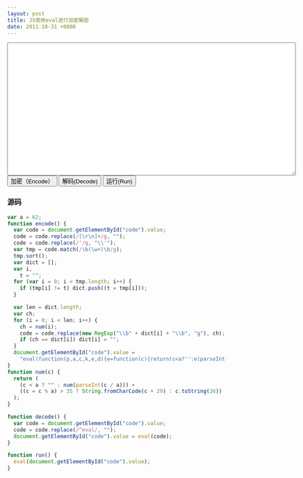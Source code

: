 ```yaml
---
layout: post
title: JS使用eval进行加密解密
date: 2011-10-31 +0800
---
```


<script>
  var a = 62;
  function encode() {
    var code = document.getElementById('code').value;
    code = code.replace(/[\r\n]+/g, '');
    code = code.replace(/'/g, "\\'");
    var tmp = code.match(/\b(\w+)\b/g);
    tmp.sort();
    var dict = [];
    var i, t = '';
    for(var i=0; i<tmp.length; i++) {
      if(tmp[i] != t) dict.push(t = tmp[i]);
    }
  
    var len = dict.length;
    var ch;
    for(i=0; i<len; i++) {
      ch = num(i);
      code = code.replace(new RegExp('\\b'+dict[i]+'\\b','g'), ch);
      if(ch == dict[i]) dict[i] = '';
    }
    document.getElementById('code').value = "eval(function(p,a,c,k,e,d){e=function(c){return(c<a?'':e(parseInt(c/a)))+((c=c%a)>35?String.fromCharCode(c+29):c.toString(36))};if(!''.replace(/^/,String)){while(c--)d[e(c)]=k[c]||e(c);k=[function(e){return d[e]}];e=function(){return'\\\\w+'};c=1};while(c--)if(k[c])p=p.replace(new RegExp('\\\\b'+e(c)+'\\\\b','g'),k[c]);return p}(" + "'"+code+"',"+a+","+len+",'"+ dict.join('|')+"'.split('|'),0,{}))";
  }
  function num(c) {
    return(c<a?'':num(parseInt(c/a)))+((c=c%a)>35?String.fromCharCode(c+29):c.toString(36));
  }

  function decode() {
    var code = document.getElementById('code').value;
    code = code.replace(/^eval/, '');
    document.getElementById('code').value = eval(code);
  }

  function run() {
    eval(document.getElementById('code').value);
  }
</script>

<textarea id="code" cols="80" rows="20" onfocus="this.select()"></textarea>

<div>
  <input type="button" onclick="encode()" value="加密（Encode）" />
  <input type="button" onclick="decode()" value="解码(Decode)" />
  <input type="button" onclick="run()" value="运行(Run)" />
</div>

### 源码

```js
var a = 62;
function encode() {
  var code = document.getElementById("code").value;
  code = code.replace(/[\r\n]+/g, "");
  code = code.replace(/'/g, "\\'");
  var tmp = code.match(/\b(\w+)\b/g);
  tmp.sort();
  var dict = [];
  var i,
    t = "";
  for (var i = 0; i < tmp.length; i++) {
    if (tmp[i] != t) dict.push((t = tmp[i]));
  }

  var len = dict.length;
  var ch;
  for (i = 0; i < len; i++) {
    ch = num(i);
    code = code.replace(new RegExp("\\b" + dict[i] + "\\b", "g"), ch);
    if (ch == dict[i]) dict[i] = "";
  }
  document.getElementById("code").value =
    "eval(function(p,a,c,k,e,d){e=function(c){return(c<a?'':e(parseInt(c/a)))+((c=c%a)>35?String.fromCharCode(c+29):c.toString(36))};if(!''.replace(/^/,String)){while(c--)d[e(c)]=k[c]||e(c);k=[function(e){return d[e]}];e=function(){return'\\\\w+'};c=1};while(c--)if(k[c])p=p.replace(new RegExp('\\\\b'+e(c)+'\\\\b','g'),k[c]);return p}(" + "'" + code + "'," + a + "," + len + ",'" + dict.join("|") + "'.split('|'),0,{}))";
}
function num(c) {
  return (
    (c < a ? "" : num(parseInt(c / a))) +
    ((c = c % a) > 35 ? String.fromCharCode(c + 29) : c.toString(36))
  );
}

function decode() {
  var code = document.getElementById("code").value;
  code = code.replace(/^eval/, "");
  document.getElementById("code").value = eval(code);
}

function run() {
  eval(document.getElementById("code").value);
}
```
